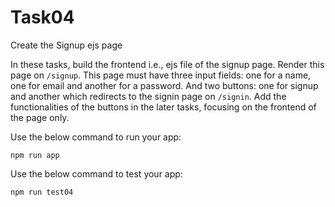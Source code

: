 # Task04

Create the Signup ejs page

In these tasks, build the frontend i.e., ejs file of the signup page. Render this page on `/signup`.
This page must have three input fields: one for a name, one for email and another for a password.
And two buttons: one for signup and another which redirects to the signin page on `/signin`. Add the functionalities of the buttons in the later tasks, focusing on the frontend of the page only.  

Use the below command to run your app:

```
npm run app
```

Use the below command to test your app:

```
npm run test04
```